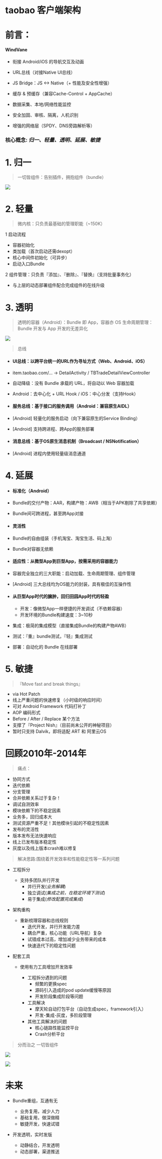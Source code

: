 # taobao 客户端架构


# 前言：
 #### WindVane

-  衔接 Android/iOS 的导航交互及动画

-  URL总线（对接Native UI总线）

-  JS Bridge：JS <-> Native（+ 性能及安全性增强）

-  缓存 & 预缓存（兼容Cache-Control + AppCache）

-  数据采集、本地/网络性能监控

-  安全加固、审核、隔离，人机识别

-  增强的网络层（SPDY、DNS旁路解析等）


### 核心概念: *归一、轻量、透明、延展、敏捷*



# 1. 归一

> 一切皆组件：告别插件，拥抱组件（bundle）

![](http://lijuren.qiniudn.com/product/lijuren/img/51.pic.jpg?attname=&e=1413431634&token=v0XCq4HVKSEf3J_GO6tr4uM1utAnXNKgxmfMJhb3:pjDcfQw3DZ2F7turae_nygDElvQ)


# 2. 轻量
> 微内核：只负责最基础的管理职能（~150K）

1 启动流程
-   容器初始化
-   类加载（首次启动还需dexopt）
-   核心中间件初始化（可异步）
-   启动入口Bundle

2  组件管理：只负责『添加』、『删除』、『替换』（支持批量事务化）
-   与上层的动态部署组件配合完成组件的在线升级


# 3. 透明
> 透明的容器（Android）：Bundle 即 App，容器亦 OS
  生命周期管理：Bundle 开发与 App 开发的无差异化

![](http://lijuren.qiniudn.com/product/lijuren/img/3.pic.jpg?attname=&e=1413432218&token=v0XCq4HVKSEf3J_GO6tr4uM1utAnXNKgxmfMJhb3:-mv4Gg_75iOBvdPG30lezXoKw2o)


> 总线

-   #### UI总线：以跨平台统一的URL作为寻址方式（Web、Android、iOS）
 - item.taobao.com/… → DetailActivity / TBTradeDetailViewController
 - 自动降级：没有 Bundle 承载的 URL，将自动以 Web 容器加载
 - Android：去中心化 + URL Hook / iOS：中心分发（支持Hook）

-   #### 服务总线：基于接口的服务调用（Android：兼容原生AIDL）
 -  [Android] 轻量化的服务启动（向下兼容原生的Service Binding）
 -  [Android] 支持跨进程、跨App的服务部署

-   #### 消息总线：基于OS原生消息机制（Broadcast / NSNotification）
 -  [Android] 进程内使用轻量级消息通道


# 4. 延展

-  #### 标准化（Android）
 - Bundle的交付产物：AAR，构建产物：AWB（相当于APK剔除了共享依赖）
 -  Bundle间可跨进程，甚至跨App对接

-  #### 灵活性
 -  Bundle的自由组装（手机淘宝、淘宝生活、码上淘）
 -  Bundle对容器无依赖

-   ####  适应性：从微型App到巨型App，按需采用的容器能力
 -  容器完全独立的三大职能：启动加载、生命周期管理、组件管理
 -  [Android] 三大总线均为OS能力的封装，具有极佳的互操作性

-   #### 从巨型App时代的臃肿，回归田园App时代的轻盈
    - 开发：像微型App一样便捷的开发调试（不依赖容器）
    - 开发环境的Bundle构建速度：3~10秒
-  集成：极简的集成模型（直接集成Bundle的构建产物AWB）
-  测试：『重』bundle测试，『轻』集成测试
-  部署：自动化的 Bundle 在线部署




# 5. 敏捷

> 『Move fast and break things』

- via Hot Patch
 - 线上严重问题的快速修复（小时级的响应时间）
 -  可对 Android Framework 代码打补丁
-  AOP 编码形式
 -  Before / After / Replace 某个方法
 -  支撑了『Project Nish』（目前尚未公开的神秘项目）
 -  暂时只支持 Dalvik，即将适配 ART 和 阿里云OS



# 回顾2010年-2014年
> 痛点：

- 协同方式
 - 迭代依赖
 - 分支管理
 - 合并依赖关系过于复杂！
- 调试自测效率
 - 模块依赖下的不稳定因素
 - 业务多，回归成本大
 - 测试资源严重不足！其他模块引起的不稳定性因素
- 发布的灵活性
 - 版本发布无法快速响应
 - 线上已发布版本稳定性
 - 灰度以及线上版本crash难以修复




> 解决思路:围绕着开发效率和性能稳定性等一系列问题


 - 工程拆分
    - 支持多团队并行开发
        - 并行开发(*业务解耦*)
        - 独立调试(*集成之前，在稳定环境下测试*)
        - 易于集成(*修改配置完成集成*)

 - 架构重构
    - 重新梳理容器和总线规则
        - 迭代开发，并行开发能力差
        - 耦合严重，核心功能（URL导航）复杂
        - 试错成本过高，增加减少业务带来的成本
        - 快速迭代下的稳定性问题
 - 配套工具
    - 使用有力工具增加开发效率

        - 工程拆分遇到的问题
            - 频繁的更换spec
            - 源码引入造成的pod update缓慢等原因
            - 开发阶段集成阶段等问题
        - 工具解决
            - 摩天轮自动打包平台（自动生成spec，framework引入）
            - 开发-集成-灰度，多阶段管理
        - 其他工具解决的问题
            - 核心链路性能监控平台
            - Crash分析平台


> 分而治之 一切皆组件

![](http://lijuren.qiniudn.com/product/lijuren/img/4.pic_hd.jpg?attname=&e=1413434787&token=v0XCq4HVKSEf3J_GO6tr4uM1utAnXNKgxmfMJhb3:doCsWB69uJuPiC_Y07wq5cTsutw)

![](http://lijuren.qiniudn.com/product/lijuren/img/6.pic_hd.jpg?attname=&e=1413434962&token=v0XCq4HVKSEf3J_GO6tr4uM1utAnXNKgxmfMJhb3:7wDX44tvwe9DxGOsqGhCNkHEfZQ)

# 未来
 - Bundle重组，互通有无
    - 业务复用，减少人力
    - 基础复用，做深做精
    - 敏捷开发，快速试错

 - 开发透明，实时发版
    - 动静结合，开发透明
    - 动态部署，渠道推送




